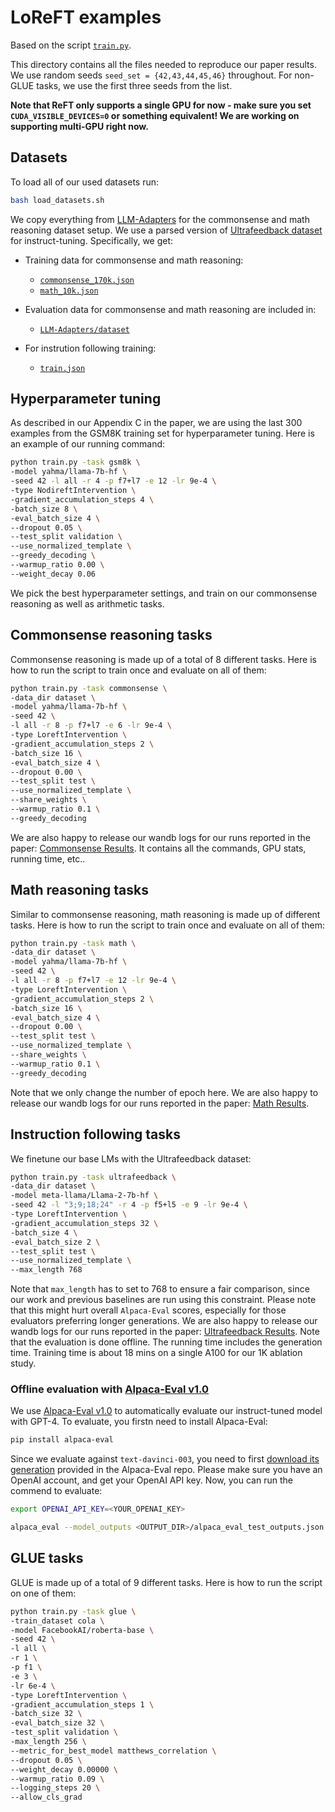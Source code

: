 # LoReFT examples

Based on the script [`train.py`](https://github.com/stanfordnlp/pyreft/blob/main/examples/loreft/train.py).

This directory contains all the files needed to reproduce our paper results. We use random seeds `seed_set = {42,43,44,45,46}` throughout. For non-GLUE tasks, we use the first three seeds from the list.

**Note that ReFT only supports a single GPU for now - make sure you set `CUDA_VISIBLE_DEVICES=0` or something equivalent! We are working on supporting multi-GPU right now.**

## Datasets

To load all of our used datasets run:

```bash
bash load_datasets.sh
```

We copy everything from [LLM-Adapters](https://github.com/AGI-Edgerunners/LLM-Adapters/tree/main) for the commonsense and math reasoning dataset setup. We use a parsed version of [Ultrafeedback dataset](https://huggingface.co/datasets/argilla/ultrafeedback-binarized-preferences-cleaned) for instruct-tuning. Specifically, we get:

- Training data for commonsense and math reasoning:
  - [`commonsense_170k.json`](https://github.com/AGI-Edgerunners/LLM-Adapters/blob/main/ft-training_set/commonsense_170k.json)
  - [`math_10k.json`](https://github.com/AGI-Edgerunners/LLM-Adapters/blob/main/ft-training_set/math_10k.json)

- Evaluation data for commonsense and math reasoning are included in:
  - [`LLM-Adapters/dataset`](https://github.com/AGI-Edgerunners/LLM-Adapters/tree/main/dataset)

- For instrution following training:
  - [`train.json`](https://github.com/frankaging/ultrafeedback-dataset/blob/main/train.json)

## Hyperparameter tuning

As described in our Appendix C in the paper, we are using the last 300 examples from  the GSM8K training set for hyperparameter tuning. Here is an example of our running command:

```bash
python train.py -task gsm8k \
-model yahma/llama-7b-hf \
-seed 42 -l all -r 4 -p f7+l7 -e 12 -lr 9e-4 \
-type NodireftIntervention \
-gradient_accumulation_steps 4 \
-batch_size 8 \
-eval_batch_size 4 \
--dropout 0.05 \
--test_split validation \
--use_normalized_template \
--greedy_decoding \
--warmup_ratio 0.00 \
--weight_decay 0.06
```

We pick the best hyperparameter settings, and train on our commonsense reasoning as well as arithmetic tasks.

## Commonsense reasoning tasks

Commonsense reasoning is made up of a total of 8 different tasks. Here is how to run the script to train once and evaluate on all of them:

```bash
python train.py -task commonsense \
-data_dir dataset \
-model yahma/llama-7b-hf \
-seed 42 \
-l all -r 8 -p f7+l7 -e 6 -lr 9e-4 \
-type LoreftIntervention \
-gradient_accumulation_steps 2 \
-batch_size 16 \
-eval_batch_size 4 \
--dropout 0.00 \
--test_split test \
--use_normalized_template \
--share_weights \
--warmup_ratio 0.1 \
--greedy_decoding
```

We are also happy to release our wandb logs for our runs reported in the paper: [Commonsense Results](https://wandb.ai/wuzhengx/ReFT_MuadDib_commonsense). It contains all the commands, GPU stats, running time, etc..

## Math reasoning tasks

Similar to commonsense reasoning, math reasoning is made up of different tasks. Here is how to run the script to train once and evaluate on all of them:

```bash
python train.py -task math \
-data_dir dataset \
-model yahma/llama-7b-hf \
-seed 42 \
-l all -r 8 -p f7+l7 -e 12 -lr 9e-4 \
-type LoreftIntervention \
-gradient_accumulation_steps 2 \
-batch_size 16 \
-eval_batch_size 4 \
--dropout 0.00 \
--test_split test \
--use_normalized_template \
--share_weights \
--warmup_ratio 0.1 \
--greedy_decoding
```

Note that we only change the number of epoch here. We are also happy to release our wandb logs for our runs reported in the paper: [Math Results](https://wandb.ai/wuzhengx/ReFT_MuadDib_math).

## Instruction following tasks

We finetune our base LMs with the Ultrafeedback dataset:

```bash
python train.py -task ultrafeedback \
-data_dir dataset \
-model meta-llama/Llama-2-7b-hf \
-seed 42 -l "3;9;18;24" -r 4 -p f5+l5 -e 9 -lr 9e-4 \
-type LoreftIntervention \
-gradient_accumulation_steps 32 \
-batch_size 4 \
-eval_batch_size 2 \
--test_split test \
--use_normalized_template \
--max_length 768
```

Note that `max_length` has to set to 768 to ensure a fair comparison, since our work and previous baselines are run using this constraint. Please note that this might hurt overall `Alpaca-Eval` scores, especially for those evaluators preferring longer generations. We are also happy to release our wandb logs for our runs reported in the paper: [Ultrafeedback Results](https://wandb.ai/wuzhengx/ReFT_MuadDib_ultrafeedback). Note that the evaluation is done offline. The running time includes the generation time. Training time is about 18 mins on a single A100 for our 1K ablation study.

### Offline evaluation with [Alpaca-Eval v1.0](https://github.com/tatsu-lab/alpaca_eval/)

We use [Alpaca-Eval v1.0](https://github.com/tatsu-lab/alpaca_eval/) to automatically evaluate our instruct-tuned model with GPT-4. To evaluate, you firstn need to install Alpaca-Eval:
```bash
pip install alpaca-eval
```

Since we evaluate against `text-davinci-003`, you need to first [download its generation](https://github.com/tatsu-lab/alpaca_eval/blob/main/results/text_davinci_003/model_outputs.json) provided in the Alpaca-Eval repo. Please make sure you have an OpenAI account, and get your OpenAI API key. Now, you can run the commend to evaluate:
```bash
export OPENAI_API_KEY=<YOUR_OPENAI_KEY>

alpaca_eval --model_outputs <OUTPUT_DIR>/alpaca_eval_test_outputs.json --annotators_config alpaca_eval_gpt4 --reference_outputs <OPENAI_OUTPUT_DIR>/text_davinci_003/model_outputs.json
```

## GLUE tasks

GLUE is made up of a total of 9 different tasks. Here is how to run the script on one of them:

```bash
python train.py -task glue \
-train_dataset cola \
-model FacebookAI/roberta-base \
-seed 42 \
-l all \
-r 1 \
-p f1 \
-e 3 \
-lr 6e-4 \
-type LoreftIntervention \
-gradient_accumulation_steps 1 \
-batch_size 32 \
-eval_batch_size 32 \
-test_split validation \
-max_length 256 \
--metric_for_best_model matthews_correlation \
--dropout 0.05 \
--weight_decay 0.00000 \
--warmup_ratio 0.09 \
--logging_steps 20 \
--allow_cls_grad
```



